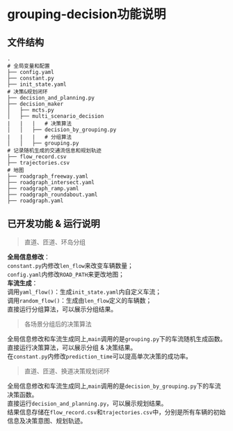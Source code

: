 # grouping-decision功能说明
## 文件结构
```
.
# 全局变量和配置
├── config.yaml
├── constant.py
├── init_state.yaml
# 决策&规划闭环
├── decision_and_planning.py
├── decision_maker
│   ├── mcts.py
│   ├── multi_scenario_decision
|   |   |   # 决策算法
│   │   ├── decision_by_grouping.py
|   |   |   # 分组算法
│   │   ├── grouping.py
# 记录随机生成的交通流信息和规划轨迹
├── flow_record.csv
├── trajectories.csv
# 地图
├── roadgraph_freeway.yaml
├── roadgraph_intersect.yaml
├── roadgraph_ramp.yaml
├── roadgraph_roundabout.yaml
├── roadgraph.yaml
```

## 已开发功能 & 运行说明

> 直道、匝道、环岛分组

  **全局信息修改**：\
  `constant.py`内修改`len_flow`来改变车辆数量；\
  `config.yaml`内修改`ROAD_PATH`来更改地图；\
  **车流生成**：\
  调用`yaml_flow()`：生成`init_state.yaml`内自定义车流；\
  调用`random_flow()`：生成由`len_flow`定义的车辆数；\
  直接运行分组算法，可以展示分组结果。
  
> 各场景分组后的决策算法
  
  全局信息修改和车流生成同上,`main`调用的是`grouping.py`下的车流随机生成函数。\
  直接运行决策算法，可以展示分组 & 决策结果。\
  在`constant.py`内修改`prediction_time`可以提高单次决策的成功率。

> 直道、匝道、换道决策规划闭环
  
  全局信息修改和车流生成同上,`main`调用的是`decision_by_grouping.py`下的车流决策函数。\
  直接运行`decision_and_planning.py`，可以展示规划结果。\
  结果信息存储在`flow_record.csv`和`trajectories.csv`中，分别是所有车辆的初始信息及决策意图、规划轨迹。
